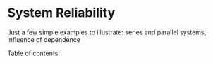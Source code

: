 # System Reliability

Just a few simple examples to illustrate: series and parallel systems, influence of dependence 

Table of contents: